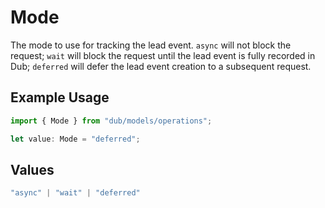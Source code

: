 # Mode

The mode to use for tracking the lead event. `async` will not block the request; `wait` will block the request until the lead event is fully recorded in Dub; `deferred` will defer the lead event creation to a subsequent request.

## Example Usage

```typescript
import { Mode } from "dub/models/operations";

let value: Mode = "deferred";
```

## Values

```typescript
"async" | "wait" | "deferred"
```